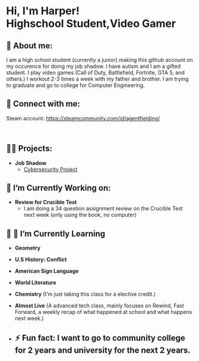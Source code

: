 <h1>Hi, I'm Harper! <br/>Highschool Student</a>,Video Gamer</a>

<h2> 💬 About me: </h2>

I am a high school student (currently a junior) making this github account on my occurence for doing my job shadow. I have autism and I am a gifted student. I play video games (Call of Duty, Battlefield, Fortnite, GTA 5, and others.) I workout 2-3 times a week with my father and brother. I am trying to graduate and go to college for Computer Engineering. 

<h2> 🤳 Connect with me: </h2>

Steam account: https://steamcommunity.com/id/agentfielding/

<br>

<h2>👨‍💻 Projects: </h2>

- <b>Job Shadow</b>
  - [Cybersecurity Project](https://github.com/HarperGraves/Cybersecurity-Project/tree/main)

<h2>🔭 I’m Currently Working on: </h2>
  
- <b>Review for Crucible Test</b>
  - I am doing a 34 question assignment review on the Crucible Test next week (only using the book, no computer) 
  
<h2>🔭 🌱 I’m Currently Learning </h2>

- <b>Geometry</b>
- <b>U.S History: Conflict</b>
- <b>American Sign Language</b>
- <b>World Literature</b>
- <b>Chemistry</b> (I'm just taking this class for a elective credit.)
- <b>Almost Live</b> (A advanced tech class, mainly focuses on Rewind, Fast Forward, a weekly recap of what happened at school and what happens next week.)

- <h2>⚡ Fun fact: I want to go to community college for 2 years and university for the next 2 years. </h2>



<!--
- 
- 👯 I’m looking to collaborate on ...
- 🤔 I’m looking for help with ...
- 💬 Ask me about ...
- 📫 How to reach me: ...
-->
